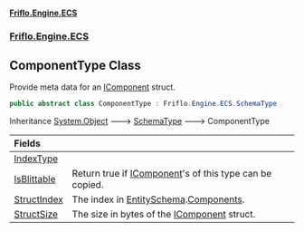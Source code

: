 #### [Friflo.Engine.ECS](index.md 'index')
### [Friflo.Engine.ECS](Friflo.Engine.ECS.md 'Friflo.Engine.ECS')

## ComponentType Class

Provide meta data for an [IComponent](IComponent.md 'Friflo.Engine.ECS.IComponent') struct.

```csharp
public abstract class ComponentType : Friflo.Engine.ECS.SchemaType
```

Inheritance [System.Object](https://docs.microsoft.com/en-us/dotnet/api/System.Object 'System.Object') &#129106; [SchemaType](SchemaType.md 'Friflo.Engine.ECS.SchemaType') &#129106; ComponentType

| Fields | |
| :--- | :--- |
| [IndexType](ComponentType.IndexType.md 'Friflo.Engine.ECS.ComponentType.IndexType') | |
| [IsBlittable](ComponentType.IsBlittable.md 'Friflo.Engine.ECS.ComponentType.IsBlittable') | Return true if [IComponent](IComponent.md 'Friflo.Engine.ECS.IComponent')'s of this type can be copied. |
| [StructIndex](ComponentType.StructIndex.md 'Friflo.Engine.ECS.ComponentType.StructIndex') | The index in [EntitySchema](EntitySchema.md 'Friflo.Engine.ECS.EntitySchema').[Components](EntitySchema.Components.md 'Friflo.Engine.ECS.EntitySchema.Components'). |
| [StructSize](ComponentType.StructSize.md 'Friflo.Engine.ECS.ComponentType.StructSize') | The size in bytes of the [IComponent](IComponent.md 'Friflo.Engine.ECS.IComponent') struct. |
